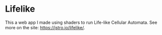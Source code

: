 # Lifelike

This a web app I made using shaders to run Life-like Cellular Automata.  See more on the site: https://jstro.io/lifelike/.
